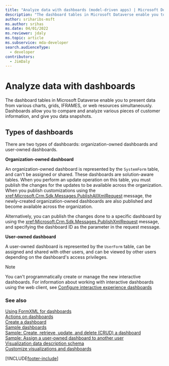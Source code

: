 ```yaml
---
title: "Analyze data with dashboards (model-driven apps) | Microsoft Docs" # Intent and product brand in a unique string of 43-59 chars including spaces"
description: "The dashboard tables in Microsoft Dataverse enable you to present data from various charts, grids, IFRAMES, or web resources simultaneously. Dashboards allow you to compare and analyze various pieces of customer information, and give you data snapshots." # 115-145 characters including spaces. This abstract displays in the search result."
author: sriharibs-msft
ms.author: srihas
ms.date: 04/01/2022
ms.reviewer: jdaly
ms.topic: article
ms.subservice: mda-developer
search.audienceType:
  - developer
contributors:
  - JimDaly
---
```


# Analyze data with dashboards

The dashboard tables in Microsoft Dataverse enable you to present data from various charts, grids, IFRAMES, or web resources simultaneously. Dashboards allow you to compare and analyze various pieces of customer information, and give you data snapshots.

## Types of dashboards

There are two types of dashboards: organization-owned dashboards and user-owned dashboards.

**Organization-owned dashboard**

An organization-owned dashboard is represented by the `SystemForm` table, and can't be assigned or shared. These dashboards are solution-aware tables. When you perform an update operation on this table, you must publish the changes for the updates to be available across the organization. When you publish customizations using the <xref:Microsoft.Crm.Sdk.Messages.PublishAllXmlRequest> message, the newly-created organization-owned dashboards are also published and become available across the organization.

Alternatively, you can publish the changes done to a specific dashboard by using the <xref:Microsoft.Crm.Sdk.Messages.PublishXmlRequest> message, and specifying the dashboard ID as the parameter in the request message.

**User-owned dashboard**

A user-owned dashboard is represented by the `UserForm` table, can be assigned and shared with other users, and can be viewed by other users depending on the dashboard's access privileges.

> [!NOTE]
> You can't programmatically create or manage the new interactive dashboards.
> For information about working with interactive dashboards using the web client, see [Configure interactive experience dashboards](../../maker/model-driven-apps/configure-interactive-experience-dashboards.md)

### See also

[Using FormXML for dashboards](understand-dashboards-dashboard-components-formxml.md)  
 [Actions on dashboards](actions-dashboards.md)  
 [Create a dashboard](create-dashboard.md)  
 [Sample dashboards](sample-dashboards.md)  
 [Sample: Create, retrieve, update, and delete (CRUD) a dashboard](https://github.com/microsoft/PowerApps-Samples/tree/master/dataverse/orgsvc/C%23/CRUDOperationsDashboard)  
 [Sample: Assign a user-owned dashboard to another user](https://github.com/microsoft/PowerApps-Samples/tree/master/dataverse/orgsvc/C%23/AssignUserOwnedDashboardToAnother)  
 [Visualization data description schema](visualization-data-description-schema.md)  
 [Customize visualizations and dashboards](customize-visualizations-dashboards.md)

[!INCLUDE[footer-include](../../includes/footer-banner.md)]
